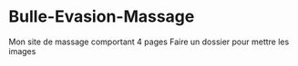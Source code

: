 # Bulle-Evasion-Massage
Mon site de massage comportant 4 pages
Faire  un dossier pour mettre les images
